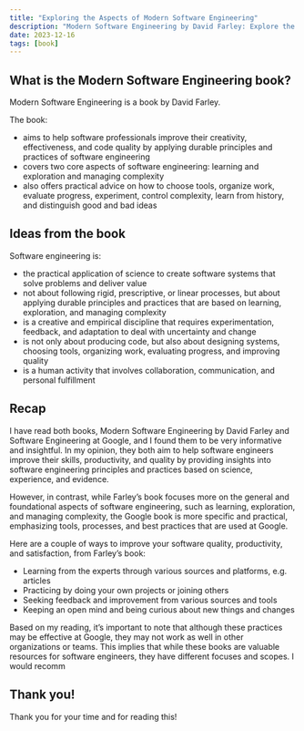 ```yaml
---
title: "Exploring the Aspects of Modern Software Engineering"
description: "Modern Software Engineering by David Farley: Explore the foundational aspects of software engineering and enhance your skills."
date: 2023-12-16
tags: [book]
---
```


## What is the Modern Software Engineering book?

Modern Software Engineering is a book by David Farley.

The book:

- aims to help software professionals improve their creativity, effectiveness, and code quality by applying durable principles and practices of software engineering
- covers two core aspects of software engineering: learning and exploration and managing complexity
- also offers practical advice on how to choose tools, organize work, evaluate progress, experiment, control complexity, learn from history, and distinguish good and bad ideas

## Ideas from the book

Software engineering is:

- the practical application of science to create software systems that solve problems and deliver value
- not about following rigid, prescriptive, or linear processes, but about applying durable principles and practices that are based on learning, exploration, and managing complexity
- is a creative and empirical discipline that requires experimentation, feedback, and adaptation to deal with uncertainty and change
- is not only about producing code, but also about designing systems, choosing tools, organizing work, evaluating progress, and improving quality
- is a human activity that involves collaboration, communication, and personal fulfillment

## Recap

I have read both books, Modern Software Engineering by David Farley and Software Engineering at Google, and I found them to be very informative and insightful. In my opinion, they both aim to help software engineers improve their skills, productivity, and quality by providing insights into software engineering principles and practices based on science, experience, and evidence.

However, in contrast, while Farley’s book focuses more on the general and foundational aspects of software engineering, such as learning, exploration, and managing complexity, the Google book is more specific and practical, emphasizing tools, processes, and best practices that are used at Google.

Here are a couple of ways to improve your software quality, productivity, and satisfaction, from Farley’s book:

- Learning from the experts through various sources and platforms, e.g. articles
- Practicing by doing your own projects or joining others
- Seeking feedback and improvement from various sources and tools
- Keeping an open mind and being curious about new things and changes

Based on my reading, it’s important to note that although these practices may be effective at Google, they may not work as well in other organizations or teams. This implies that while these books are valuable resources for software engineers, they have different focuses and scopes. I would recomm

## Thank you!

Thank you for your time and for reading this!
